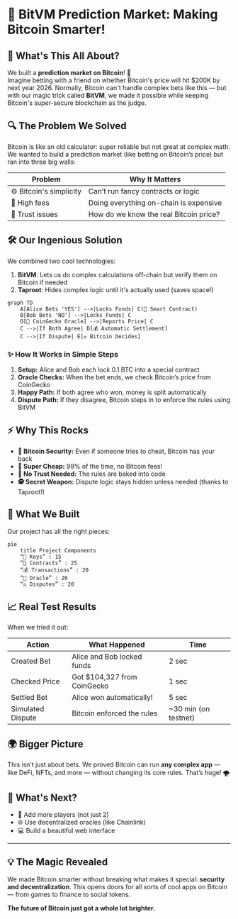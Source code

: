 # 🌟 BitVM Prediction Market: Making Bitcoin Smarter!

## 🎯 What's This All About?

We built a **prediction market on Bitcoin**! 🤯  
Imagine betting with a friend on whether Bitcoin's price will hit $200K by next year 2026. Normally, Bitcoin can't handle complex bets like this — but with our magic trick called **BitVM**, we made it possible while keeping Bitcoin's super-secure blockchain as the judge.

## 🔍 The Problem We Solved

Bitcoin is like an old calculator: super reliable but not great at complex math. We wanted to build a prediction market (like betting on Bitcoin’s price) but ran into three big walls:

| Problem | Why It Matters |
|--------|----------------|
| ⚙️ Bitcoin's simplicity | Can’t run fancy contracts or logic |
| 💸 High fees | Doing everything on-chain is expensive |
| 🤔 Trust issues | How do we know the real Bitcoin price? |

## 🛠️ Our Ingenious Solution

We combined two cool technologies:
1. **BitVM**: Lets us do complex calculations off-chain but verify them on Bitcoin if needed
2. **Taproot**: Hides complex logic until it's actually used (saves space!)

```mermaid
graph TD
    A[Alice Bets 'YES'] -->|Locks Funds| C(📜 Smart Contract)
    B[Bob Bets 'NO'] -->|Locks Funds| C
    O[🔮 CoinGecko Oracle] -->|Reports Price| C
    C -->|If Both Agree| D[💰 Automatic Settlement]
    C -->|If Dispute| E[⚖️ Bitcoin Decides]
```

### ✨ How It Works in Simple Steps
1. **Setup:** Alice and Bob each lock 0.1 BTC into a special contract
2. **Oracle Checks:** When the bet ends, we check Bitcoin’s price from CoinGecko
3. **Happy Path:** If both agree who won, money is split automatically
4. **Dispute Path:** If they disagree, Bitcoin steps in to enforce the rules using BitVM

## ⚡️ Why This Rocks

- **🔐 Bitcoin Security:** Even if someone tries to cheat, Bitcoin has your back
- **💸 Super Cheap:** 99% of the time, no Bitcoin fees!
- **🤖 No Trust Needed:** The rules are baked into code
- **🕵️ Secret Weapon:** Dispute logic stays hidden unless needed (thanks to Taproot!)

## 🧩 What We Built

Our project has all the right pieces:

```mermaid
pie
    title Project Components
    “🔑 Keys” : 15
    “📜 Contracts” : 25
    “💰 Transactions” : 20
    “🔮 Oracle” : 20
    “⚖️ Disputes” : 20
```

## 📈 Real Test Results

When we tried it out:

| Action | What Happened | Time |
|--------|---------------|------|
| Created Bet | Alice and Bob locked funds | 2 sec |
| Checked Price | Got $104,327 from CoinGecko | 1 sec |
| Settled Bet | Alice won automatically! | 5 sec |
| Simulated Dispute | Bitcoin enforced the rules | ~30 min (on testnet) |

## 🌍 Bigger Picture

This isn’t just about bets. We proved Bitcoin can run **any complex app** — like DeFi, NFTs, and more — without changing its core rules. That’s huge! 🌪️

## 🚀 What's Next?
- 👥 Add more players (not just 2)
- 🌐 Use decentralized oracles (like Chainlink)
- 💻 Build a beautiful web interface

---

## 💡 The Magic Revealed

We made Bitcoin smarter without breaking what makes it special: **security and decentralization**. This opens doors for all sorts of cool apps on Bitcoin — from games to finance to social tokens.

**The future of Bitcoin just got a whole lot brighter.**
